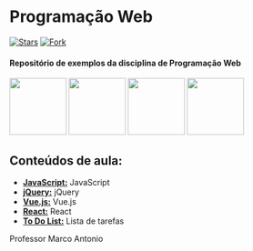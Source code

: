 # Programação Web

[![Stars](https://img.shields.io/github/stars/msanches/Prog_web?style=flat-square)](https://github.com/msanches/Prog_web/stargazers)
[![Fork](https://img.shields.io/github/forks/msanches/Prog_web?style=flat-square)](https://github.com/msanches/Prog_web/fork)

#### Repositório de exemplos da disciplina de Programação Web

<img src="https://cdn.jsdelivr.net/gh/devicons/devicon/icons/javascript/javascript-original.svg" width= 100px/>  <img src="https://cdn.jsdelivr.net/gh/devicons/devicon/icons/jquery/jquery-original-wordmark.svg" width= 100px/>  <img src="https://cdn.jsdelivr.net/gh/devicons/devicon/icons/vuejs/vuejs-original-wordmark.svg" width= 100px/>  <img src="https://cdn.jsdelivr.net/gh/devicons/devicon/icons/react/react-original-wordmark.svg" width= 100px/>
          
                    

## Conteúdos de aula:
* **[JavaScript:](https://github.com/msanches/Prog_web/tree/main/JavaScript)** JavaScript
* **[jQuery:](https://github.com/msanches/Prog_web/tree/main/jQuery)** jQuery
* **[Vue.js:](https://github.com/msanches/Prog_web/tree/main/Vue.js)** Vue.js
* **[React:](https://github.com/msanches/Prog_web/tree/main/React)** React
* **[To Do List:](https://github.com/msanches/Prog_web/tree/main/ToDoList)** Lista de tarefas

Professor Marco Antonio
<!--
https://docs.pipz.com/central-de-ajuda/learning-center/guia-basico-de-markdown#open
https://support.zendesk.com/hc/pt-br/articles/4408846544922-Formata%C3%A7%C3%A3o-de-texto-com-Markdown
## Index
- [Public API Lists](#public-api-lists)
- [Index](#index)
- [Animals](#animals)
- [Anime](#anime)

Professor Marco Antonio

## Conteúdos de aula:
* **[JavaScript:](https://github.com/msanches/Prog_web/tree/main/JavaScript)** JavaScript
* **[React:](https://github.com/msanches/Prog_web/tree/main/React)** React
* **[To Do List:](https://github.com/msanches/Prog_web/tree/main/ToDoList)** To Do List

Professor Marco Antonio
-->
